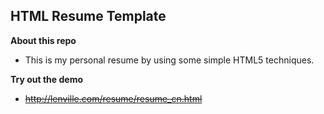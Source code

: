 HTML Resume Template
--------------------
**About this repo**

+ This is my personal resume by using some simple HTML5 techniques.

**Try out the demo**

+ ~~http://lenville.com/resume/resume_cn.html~~

